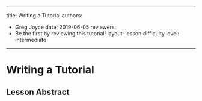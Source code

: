 ___
title: Writing a Tutorial
authors:
- Greg Joyce
date: 2019-06-05
reviewers:
- Be the first by reviewing this tutorial!
layout: lesson
difficulty level: intermediate

---


# Writing a Tutorial

## Lesson Abstract

<!--stackedit_data:
eyJoaXN0b3J5IjpbMTI1ODg5NTA3MywtNzQxODA5MzI5XX0=
-->